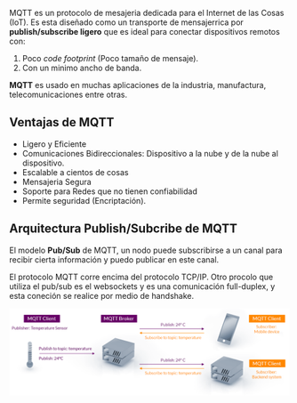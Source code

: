 MQTT es un protocolo de mesajeria dedicada para el Internet de las Cosas (IoT). Es esta diseñado como  un transporte de mensajerrica por **publish/subscribe ligero** que es ideal para conectar dispositivos remotos con:

1. Poco *code footprint* (Poco tamaño de mensaje). 
2. Con un minimo ancho de banda.

**MQTT** es usado en muchas aplicaciones de la industria, manufactura, telecomunicaciones entre otras.

## Ventajas de MQTT

- Ligero y Eficiente
- Comunicaciones Bidireccionales: Dispositivo a la nube y de la nube al dispositivo.
- Escalable a cientos de cosas
- Mensajeria Segura
- Soporte para Redes que no tienen confiabilidad
- Permite seguridad (Encriptación).

## Arquitectura Publish/Subcribe de MQTT

El modelo **Pub/Sub** de MQTT, un nodo puede subscribirse a un canal para recibir cierta información y puedo publicar en este canal.

El protocolo MQTT corre encima del protocolo TCP/IP. Otro procolo que utiliza el pub/sub es el websockets y es una comunicación full-duplex, y esta coneción se realice por medio de handshake.

![](2022-10-06-21-16-38.png)
